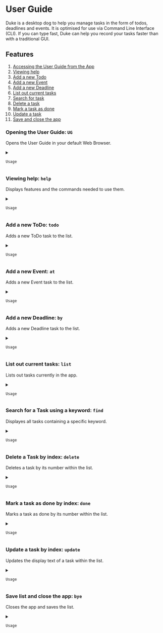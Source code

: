 # User Guide
Duke is a desktop dog to help you manage tasks in the form of todos, deadlines and events. It is optimised for use via Command Line Interface (CLI). If you can type fast, Duke can help you record your tasks faster than with a traditional GUI.

## Features
1. [Accessing the User Guide from the App](#opening-the-user-guide-ug)
2. [Viewing help](#viewing-help-help)
3. [Add a new Todo](#add-a-new-todo-todo)
4. [Add a new Event](#add-a-new-event-at)
5. [Add a new Deadline](#add-a-new-deadline-by)
6. [List out current tasks](#list-out-current-tasks-list)
7. [Search for task](#search-for-a-task-using-a-keyword-find)
8. [Delete a task](#delete-a-task-by-index-delete)
9. [Mark a task as done](#mark-a-task-as-done-by-index-done)
10. [Update a task](#update-a-task-by-index-update)
11. [Save and close the app](#save-list-and-close-the-app-bye)
### Opening the User Guide: `UG`
Opens the User Guide in your default Web Browser.
<details>
  <summary>
    
    Usage
    
  </summary>

Format: `/UG`
* Any text before and after the command is ignored.
</details>

### Viewing help: `help`
Displays features and the commands needed to use them.
<details>
  <summary>
    
    Usage
    
  </summary>
  
Format: `/help`
* Instructions will be displayed in the following format - GENERAL DESCRIPTION: input needed.
</details>
  
### Add a new ToDo: `todo`
Adds a new ToDo task to the list.
<details>
  <summary>
    
    Usage
    
  </summary>
  
Format: `/todo TASK`
* Adds a ToDo with TASK as the text.
* The ToDo will be marked as undone (`[Not barked yet]`).
* TASK cannot be empty.
* Text before the "/" will be ignored.
* Will be displayed as `TASK`.

Examples:
* `/todo Implement better GUI for CS2103t iP`
* `/todo Head to the gym`
</details>

### Add a new Event: `at`
Adds a new Event task to the list.
<details>
  <summary>
    
    Usage
    
  </summary>
  
Format:`TASK /at START_DATETIME END_DATETIME`
* Adds a Event with TASK as text, and START_DATETIME and END_DATETIME as the start and end of said event.
* The Event ToDo will be marked as undone (`[Not barked yet]`)
* TASK cannot be empty.
* START_DATETIME and END_DATETIME have to be in the format **`yyyy-MM-dd HHmm`** where HHmm refers to time in **24-hour** format.
* Will be displayed as `TASK (at: START_DATETIME to END_DATETIME)` with START_DATETIME and END_DATETIME in the format of `dd-MM-yyyy HHmm`.

Examples:
* `Night cycling /at 2020-09-19 0200 2020-09-19 0800`
* `Arts Council meeting /at 2020-09-15 2100 2020-09-16 0030`
</details>

### Add a new Deadline: `by`
Adds a new Deadline task to the list.
<details>
  <summary>
    
    Usage
    
  </summary>

Format: `TASK /by DUE_DATETIME`
* Adds a Deadline with TASK as the text, and DUE_DATETIME as the due date of the task.
* The Deadline will be marked as undone (`[Not barked yet]`).
* TASK cannot be empty.
* DUE_DATETIME has to be in the format **`yyyy-MM-dd HHmm`** where HHmm refers to time in **24-hour** format.
* Will be displayed as `TASK (by DUE_DATETIME)`, with DUE_DATETIME in the format of `DAY dd-MM-yyyy HHmm`.

Examples:
* `Finish User Guide /by 2020-18-09 2230`
* `Write essay /by 2020-12-09 2359`
</details>

### List out current tasks: `list`
Lists out tasks currently in the app.
<details>
  <summary>
    
    Usage
    
  </summary>

Format: `/list`
* DONE_STATUS refers to whether a task is done (`Barked`) or undone (`Not barked yet`).
* Todos will be displayed as `INDEX [T] [DONE_STATUS] TASK`.
* Events will be displayed as `INDEX [E] [DONE_STATUS] TASK (at: START_DATETIME to END_DATETIME)`.
* Deadlines will be displayed as `INDEX [D] [DONE_STATUS] TASK (by: DUE_DATETIME)`.
</details>

### Search for a Task using a keyword: `find`
Displayes all tasks containing a specific keyword.
<details>
  <summary>
    
    Usage
    
  </summary>

Format: `/find KEYWORD`
* Searches lists of tasks and displays any task that contains KEYWORD.
* KEYWORD cannot be empty.
* KEYWORD is not case-specific.
* " " can be a KEYWORD.

Examples:
* `/find submit`
* `/find Arts`
</details>

### Delete a Task by index: `delete`
Deletes a task by its number within the list.
<details>
  <summary>
    
    Usage
    
  </summary>

Format: `/delete INDEX`
* Deletes a task by its number within the list.
* INDEX has to be the number of an existing task.

Examples:
* `/delete 1` - this would delete the first task on the list.
* `/delete 3` - this would delete the third task on the list.
</details>

### Mark a task as done by index: `done`
Marks a task as done by its number within the list.
<details>
  <summary>
    
    Usage
    
  </summary>
  
Format: `/done INDEX`
* Marks a task as done (`[Barked]`) by its number within the list.
* INDEX has to be the number of an existing task.

Examples:
* `/done 1` - this would mark the first task on the list as done.
* `/done 3` - this would mark the third task on the list as done.
</details>

### Update a task by index: `update`
Updates the display text of a task within the list.
<details>
  <summary>
    
    Usage
    
  </summary>
  
Format: `/update INDEX NEW_TEXT`
* Updates task INDEX on the list to display NEW_TEXT.
* Does not change Task type or status.

Examples:
* `/update 1 Submit photos to National Geographic`
* `/udpate 3 Do CS2103t Continuous Integration`
</details>

### Save list and close the app: `bye`
Closes the app and saves the list.
<details>
  <summary>
    
    Usage
    
  </summary>
  
Format: `bye`
* Closes the app and saves the list in the save directory as the app.
* If closed without this command, changes to the list will **not** be saved.
</details>
